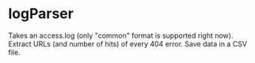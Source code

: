 logParser
=========

Takes an access.log (only "common" format is supported right now). Extract URLs (and number of hits) of every 404 error. Save data in a CSV file.
